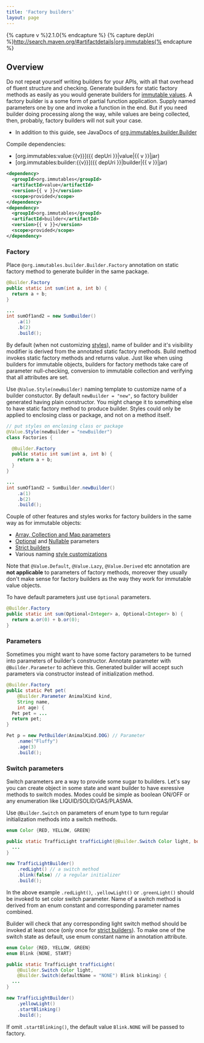 ```yaml
---
title: 'Factory builders'
layout: page
---
```


{% capture v %}2.1.0{% endcapture %}
{% capture depUri %}http://search.maven.org/#artifactdetails|org.immutables{% endcapture %}

Overview
--------
Do not repeat yourself writing builders for your APIs, with all that overhead of fluent structure and checking. Generate builders for static factory methods as easily as you would generate builders for [immutable values](/immutable.html). A factory builder is a some form of partial function application. Supply named parameters one by one and invoke a function in the end. But if you need builder doing processing along the way, while values are being collected, then, probably, factory builders will not suit your case.

+ In addition to this guide, see JavaDocs of [org.immutables.builder.Builder](https://github.com/immutables/immutables/blob/master/builder/src/org/immutables/builder/Builder.java)

Compile dependencies:

- [org.immutables:value:{{v}}]({{ depUri }}|value|{{ v }}|jar)
- [org.immutables:builder:{{v}}]({{ depUri }}|builder|{{ v }}|jar)

```xml
<dependency>
  <groupId>org.immutables</groupId>
  <artifactId>value</artifactId>
  <version>{{ v }}</version>
  <scope>provided</scope>
</dependency>
<dependency>
  <groupId>org.immutables</groupId>
  <artifactId>builder</artifactId>
  <version>{{ v }}</version>
  <scope>provided</scope>
</dependency>
```

### Factory

Place `@org.immutables.builder.Builder.Factory` annotation on static factory method to generate builder in the same package.

```java
@Builder.Factory
public static int sum(int a, int b) {
  return a + b;
}

...
int sumOf1and2 = new SumBuilder()
    .a(1)
    .b(2)
    .build();
```

By default (when not customizing [styles](/style.html)), name of builder and it's visibility modifier is derived from the annotated static factory methods. Build method invokes static factory methods and returns value. Just like when using builders for immutable objects, builders for factory methods take care of parameter null-checking, conversion to immutable collection and verifying that all attributes are set.

Use `@Value.Style(newBuilder)` naming template to customize name of a builder constuctor. By default `newBuilder = "new"`, so factory builder generated having plain constructor. You might change it to something else to have static factory method to produce builder. Styles could only be applied to enclosing class or package, and not on a method itself.

```java
// put styles on enclosing class or package
@Value.Style(newBuilder = "newBuilder")
class Factories {

  @Builder.Factory
  public static int sum(int a, int b) {
    return a + b;
  }
}

...
int sumOf1and2 = SumBuilder.newBuilder()
    .a(1)
    .b(2)
    .build();
```

Couple of other features and styles works for factory builders in the same way as for immutable objects:

+ [Array, Collection and Map parameters](/immutable.html##collection)
+ [Optional](/immutable.html#optional) and [Nullable](/immutable.html#nullable) parameters
+ [Strict builders](/immutable.html#strict-builder)
+ Various naming [style customizations](/style.html)

Note that `@Value.Default`, `@Value.Lazy`, `@Value.Derived` etc annotation are **not applicable** to parameters of factory methods, moreover they usually don't make sense for factory builders as the way they work for immutable value objects.

To have default parameters just use `Optional` parameters.

```java
@Builder.Factory
public static int sum(Optional<Integer> a, Optional<Integer> b) {
  return a.or(0) + b.or(0);
}
```

### Parameters

Sometimes you might want to have some factory parameters to be turned into parameters of builder's constructor. Annotate parameter with `@Builder.Parameter` to achieve this. Generated builder will accept such parameters via constructor instead of initialization method.

```java
@Builder.Factory
public static Pet pet(
    @Builder.Parameter AnimalKind kind,
    String name,
    int age) {
  Pet pet = ...
  return pet;
}

Pet p = new PetBuilder(AnimalKind.DOG) // Parameter
    .name("Fluffy")
    .age(3)
    .build();
```

### Switch parameters

Switch parameters are a way to provide some sugar to builders.
Let's say you can create object in some state and want builder to have exressive methods to switch modes. Modes could be simple as boolean ON/OFF or any enumeration like LIQUID/SOLID/GAS/PLASMA.

Use `@Builder.Switch` on parameters of enum type to turn regular initialization methods into a switch methods.

```java
enum Color {RED, YELLOW, GREEN}

public static TrafficLight trafficLight(@Builder.Switch Color light, boolean blink) {
  ...
}

new TrafficLightBuilder()
    .redLight() // a switch method
    .blink(false) // a regular initializer
    .build();

```

In the above example `.redLight()`, `.yellowLight()` or `.greenLight()` should be invoked to set color switch parameter. Name of a switch method is derived from an enum constant and corresponding parameter names combined.

Builder will check that any corresponding light switch method should be invoked at least once (only once for [strict builders](/immutable.html#strict-builder)). To make one of the switch state as default, use enum constant name in annotation attribute.

```java
enum Color {RED, YELLOW, GREEN}
enum Blink {NONE, START}

public static TrafficLight trafficLight(
    @Builder.Switch Color light,
    @Builder.Switch(defaultName = "NONE") Blink blinking) {
  ...
}

new TrafficLightBuilder()
    .yellowLight()
    .startBlinking()
    .build();

```

If omit `.startBlinking()`, the default value `Blink.NONE` will be passed to factory.
